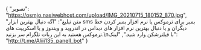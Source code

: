 {
  "تصویر": "https://osmjo.nasiwebhost.com/upload/IMG_20210715_180152_870.jpg",
  "متن تبلیغ": "اگه دنبال بهترین ابزار sms بمبر برای ترموکس یا نرم افزار بمبر کردن خط دیگران و یا دنبال بهترین نرم افزار های دیداس در اندروید و ویندوز و یا اسکریپت های ترموکس هستید به این ربات تلگرام سر بزنید.\nبا فیلترشکن وارد شید.",
  "لینک": "http://t.me/Aliii135_panell_bot"
}
